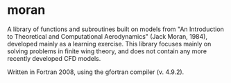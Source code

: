 # moran
A library of functions and subroutines built on models from "An Introduction to Theoretical and Computational Aerodynamics" (Jack Moran, 1984), developed mainly as a learning exercise. This library focuses mainly on solving problems in finite wing theory, and does not contain any more recently developed CFD models.

Written in Fortran 2008, using the gfortran compiler (v. 4.9.2).
